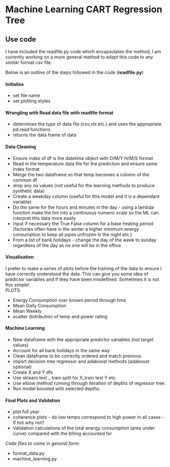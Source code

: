 # Machine Learning CART Regression Tree

## Use code

I have included the readfile.py code which encapsulates the method, I am currently working on a more general method to adapt this code to any similar format csv file.

Below is an outline of the steps followed in the code (**readfile.py**)
#### Initialise
* set file name
* set plotting styles
#### Wrangling with Read data file with readfile format
* determines the type of data file (csv,xls etc.) and uses the appropriate pd.read functions
* returns the data frame of data
#### Data Cleaning
* Ensure index of df is the datetime object with D/M/Y H/M/S format
* Read in the temperature data file for the prediction and ensure same index format
* Merge the two dataframe so that temp becomes a column of the common df
* drop any na values (not useful for the learning methods to produce synthetic data)
* Create a weekday column (useful for this model and it is a dependant variable)
* Do the same for the hours and minutes in the day - using a lambda function make the hm into a continuous numeric scale so the ML can interpret this data more easily
* input if necessary the True False column for a base heating period (factories often have in the winter a higher minimum energy consumption to keep all pipes unfrozen in the night etc.)
* From a list of bank holidays - change the day of the week to sunday regardless of the day as no one will be in the office
#### Visualisation
I prefer to make a series of plots before the training of the data to ensure I have correctly understood the data. This can give you some idea of predictor variables and if they have been misdefined. Sometimes it is not this simple!  
PLOTS:
* Energy Consumption over known period through time
* Mean Daily Consumption
* Mean Weekly
* scatter distribution of temp and power rating
#### Machine Learning
* New dataframe with the appropriate predictor variables (not target values)
* Account for all bank holidays in the same way
* Clean dataframe to be correctly ordered and match previous
* import decision tree regressor and adaboost methods (adaboost optional)
* Create X and Y dfs
* Use sklearn test _ train split for X_train test Y etc.
* Use elbow method running through iteration of depths of regressor tree.
* Run model boosted with selected depths
#### Final Plots and Validation
* plot full year
* coherence plots - do low temps correspond to high power in all cases - if not why not?
* Validation calculations of the total energy consumption (area under curve) compared with the billing accounted for

*Code files to come in general form*:  
* format_data.py
* machine_learning.py